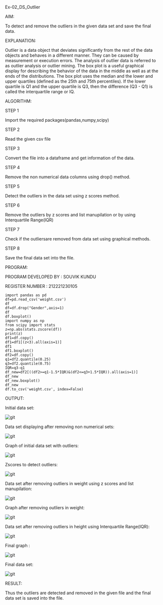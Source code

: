 Ex-02_DS_Outlier

AIM:

To detect and remove the outliers in the given data set and save the final data.

EXPLANATION:

Outlier is a data object that deviates significantly from the rest of the data objects and behaves in a different manner. They can be caused by measurement or execution errors. The analysis of outlier data is referred to as outlier analysis or outlier mining. The box plot is a useful graphical display for describing the behavior of the data in the middle as well as at the ends of the distributions. The box plot uses the median and the lower and upper quartiles (defined as the 25th and 75th percentiles). If the lower quartile is Q1 and the upper quartile is Q3, then the difference (Q3 - Q1) is called the interquartile range or IQ.

ALGORITHM:

STEP 1

Import the required packages(pandas,numpy,scipy)

STEP 2

Read the given csv file

STEP 3

Convert the file into a dataframe and get information of the data.

STEP 4

Remove the non numerical data columns using drop() method.

STEP 5

Detect the outliers in the data set using z scores method.

STEP 6

Remove the outliers by z scores and list manupilation or by using Interquartile Range(IQR)

STEP 7

Check if the outliersare removed from data set using graphical methods.

STEP 8

Save the final data set into the file.

PROGRAM:

PROGRAM DEVELOPED BY : SOUVIK KUNDU

REGISTER NUMBER : 212221230105
~~~
import pandas as pd
df=pd.read_csv('weight.csv')
df
df=df.drop("Gender",axis=1)
df
df.boxplot()
import numpy as np
from scipy import stats
z=np.abs(stats.zscore(df))
print(z)
df1=df.copy()
df1=df1[(z<3).all(axis=1)]
df1
df1.boxplot()
df2=df.copy()
q1=df2.quantile(0.25)
q3=df2.quantile(0.75)
IQR=q3-q1
df_new=df2[((df2>=q1-1.5*IQR)&(df2<=q3+1.5*IQR)).all(axis=1)]
df_new
df_new.boxplot()
df_new
df.to_csv('weight.csv', index=False)
~~~
OUTPUT:

Initial data set:

![git](./1.png)


Data set displaying after removing non numerical sets:

![git](./2.png)


Graph of initial data set with outliers:

![git](./3.png)


Zscores to detect outliers:

![git](./4.png)


Data set after removing outliers in weight using z scores and list manupilation:

![git](./5.png)


Graph after removing outliers in weight:

![git](./6.png)


Data set after removing outliers in height using Interquartile Range(IQR):

![git](./7.png)


Final graph :

![git](./8.png)


Final data set:

![git](./9.png)


RESULT:

Thus the outliers are detected and removed in the given file and the final data set is saved into the file.